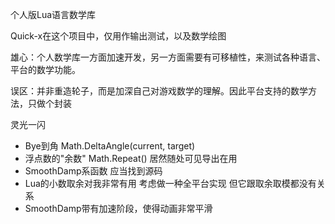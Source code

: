 个人版Lua语言数学库

Quick-x在这个项目中，仅用作输出测试，以及数学绘图

雄心：个人数学库一方面加速开发，另一方面需要有可移植性，来测试各种语言、平台的数学功能。

误区：并非重造轮子，而是加深自己对游戏数学的理解。因此平台支持的数学方法，只做个封装


灵光一闪
- Bye到角         Math.DeltaAngle(current, target)
- 浮点数的"余数"  Math.Repeat() 居然随处可见导出在用
- SmoothDamp系函数 应当找到源码
- Lua的小数取余对我非常有用 考虑做一种全平台实现 但它跟取余取模都没有关系
- SmoothDamp带有加速阶段，使得动画非常平滑


